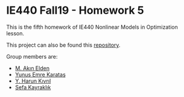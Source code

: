 # IE440 Fall19 - Homework 5

This is the fifth homework of IE440 Nonlinear Models in Optimization lesson.

This project can also be found this [repository](https://github.com/akinelden/ie440-homework5).

Group members are:
* [M. Akın Elden](https://github.com/akinelden)
* [Yunus Emre Karataş](https://github.com/yunusskaratas)
* [Y. Harun Kıvrıl](https://github.com/harunkivril)
* [Sefa Kayraklık](https://github.com/sefak)